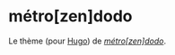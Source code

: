 # métro[zen]dodo

Le thème (pour [Hugo](https://gohugo.io)) de [*métro[zen]dodo*](https://metrozendodo.fr).